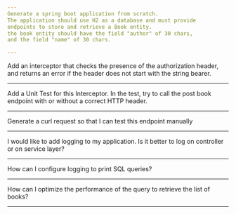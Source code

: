 ```yaml
---
Generate a spring boot application from scratch. 
The application should use H2 as a database and must provide 
endpoints to store and retrieve a Book entity. 
the book entity should have the field "author" of 30 chars, 
and the field "name" of 30 chars.

---
```


Add an interceptor that checks the presence of the authorization header, 
and returns an error if the header does not start with the string bearer.

---
Add a Unit Test for this Interceptor. In the test, try to call the post book endpoint 
with or without a correct HTTP header. 

---
Generate a curl request so that I can test this endpoint manually

---
I would like to add logging to my application. Is it better to log on 
controller or on service layer?

---
How can I configure logging to print SQL queries?

---
How can I optimize the performance of the query 
to retrieve the list of books? 

---
